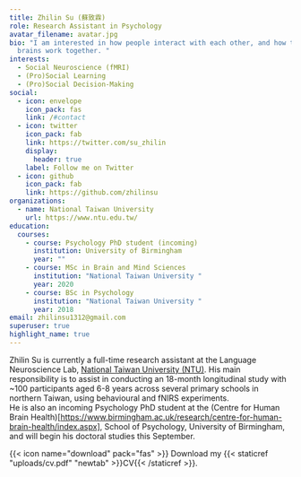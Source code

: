 ```yaml
---
title: Zhilin Su (蘇致霖)
role: Research Assistant in Psychology
avatar_filename: avatar.jpg
bio: "I am interested in how people interact with each other, and how their
  brains work together. "
interests:
  - Social Neuroscience (fMRI)
  - (Pro)Social Learning
  - (Pro)Social Decision-Making
social:
  - icon: envelope
    icon_pack: fas
    link: /#contact
  - icon: twitter
    icon_pack: fab
    link: https://twitter.com/su_zhilin
    display:
      header: true
    label: Follow me on Twitter
  - icon: github
    icon_pack: fab
    link: https://github.com/zhilinsu
organizations:
  - name: National Taiwan University
    url: https://www.ntu.edu.tw/
education:
  courses:
    - course: Psychology PhD student (incoming)
      institution: University of Birmingham
      year: ""
    - course: MSc in Brain and Mind Sciences
      institution: "National Taiwan University "
      year: 2020
    - course: BSc in Psychology
      institution: "National Taiwan University "
      year: 2018
email: zhilinsu1312@gmail.com
superuser: true
highlight_name: true
---
```

Zhilin Su is currently a full-time research assistant at the Language Neuroscience Lab, [National Taiwan University (NTU)](https://www.ntu.edu.tw/). His main responsibility is to assist in conducting an 18-month longitudinal study with ~100 participants aged 6-8 years across several primary schools in northern Taiwan, using behavioural and fNIRS experiments.\
He is also an incoming Psychology PhD student at the (Centre for Human Brain Health)[https://www.birmingham.ac.uk/research/centre-for-human-brain-health/index.aspx], School of Psychology, University of Birmingham, and will begin his doctoral studies this September. 

{{< icon name="download" pack="fas" >}} Download my  {{< staticref "uploads/cv.pdf" "newtab" >}}CV{{< /staticref >}}.
